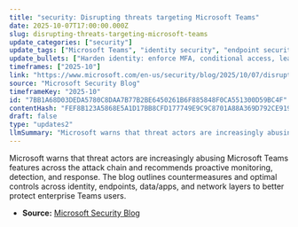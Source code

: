 ```yaml
---
title: "security: Disrupting threats targeting Microsoft Teams"
date: 2025-10-07T17:00:00.000Z
slug: disrupting-threats-targeting-microsoft-teams
update_categories: ["security"]
update_tags: ["Microsoft Teams", "identity security", "endpoint security", "data protection", "app governance", "network security", "threat detection", "Microsoft Security Blog", "2025"]
update_bullets: ["Harden identity: enforce MFA, conditional access, least-privilege app consent, and strong app permission governance to limit account and app abuse.", "Protect endpoints: deploy EDR, keep devices patched, enforce device compliance and secure configuration to reduce compromise risk.", "Safeguard data and apps: apply DLP, app vetting, tenant app restrictions, and content controls to prevent data exfiltration and malicious app behavior.", "Secure network and integration points: restrict connectors, control external access, and monitor traffic between Teams and other services.", "Improve detection and response: enable logging and telemetry, feed events to SIEM/XDR, create tuned alerts, and maintain incident response playbooks for Teams-related incidents.", "Operationalize threat intelligence and hunting: proactively monitor for attacker TTPs targeting collaboration platforms and perform regular threat hunts.", "Educate users: run phishing and security awareness programs focused on Teams-specific social engineering and malicious link/attachment risks."]
timeframes: ["2025-10"]
link: "https://www.microsoft.com/en-us/security/blog/2025/10/07/disrupting-threats-targeting-microsoft-teams/"
source: "Microsoft Security Blog"
timeframeKey: "2025-10"
id: "7BB1A68D03DEDA5780C8DAA7B77B2BE6450261B6F885848F0CA551300D59BC4F"
contentHash: "FEF8B123A5868E5A1D17BB8CFD177749E9C9C8701A88A369D792CE919BD0EBB8"
draft: false
type: "updates2"
llmSummary: "Microsoft warns that threat actors are increasingly abusing Microsoft Teams features across the attack chain and recommends proactive monitoring, detection, and response. The blog outlines countermeasures and optimal controls across identity, endpoints, data/apps, and network layers to better protect enterprise Teams users."
---
```


Microsoft warns that threat actors are increasingly abusing Microsoft Teams features across the attack chain and recommends proactive monitoring, detection, and response. The blog outlines countermeasures and optimal controls across identity, endpoints, data/apps, and network layers to better protect enterprise Teams users.

- **Source:** [Microsoft Security Blog](https://www.microsoft.com/en-us/security/blog/2025/10/07/disrupting-threats-targeting-microsoft-teams/)
